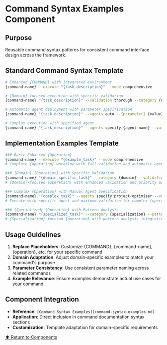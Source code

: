
# Command Syntax Examples Component

## Purpose
Reusable command syntax patterns for consistent command interface design across the framework.

## Standard Command Syntax Template
```bash
# Enhanced {COMMAND} with integrated environment
{command-name} --execute "{task_description}" --mode comprehensive

# {Domain}-focused execution with specific validation
{command-name} "{task_description}" --validation thorough --category {domain}

# Automatic agent deployment with parameter specification
{command-name} "{task_description}" --agents auto --{parameter} {value}

# Complex execution with specified agent
{command-name} "{task_description}" --agents specify:{agent-name} --validation comprehensive
```

## Implementation Examples Template
```bash
### Basic Enhanced {Operation}
{command-name} --execute "{example_task}" --mode comprehensive
# Complete {operation} workflow with full validation and automatic agent deployment

### {Domain} {Operation} with Specific Validation
{command-name} "{domain_specific_task}" --category {domain} --validation thorough --priority {level}
# {Domain}-focused {operation} with enhanced validation and priority assignment

### Complex {Operation} with Manual Agent Specification
{command-name} "{complex_task}" --agents specify:project-optimizer --validation comprehensive
# Execute with specific agent and maximum validation for complex {operation} planning

### {Specialized} {Operation} with Pattern Analysis
{command-name} "{specialized_task}" --category {specialization} --pattern-analysis
# {Specialization}-focused {operation} with pattern analysis integration
```

## Usage Guidelines
1. **Replace Placeholders**: Customize {COMMAND}, {command-name}, {operation}, etc. for your specific command
2. **Domain Adaptation**: Adjust domain-specific examples to match your command's purpose
3. **Parameter Consistency**: Use consistent parameter naming across related commands
4. **Example Relevance**: Ensure examples demonstrate actual use cases for your command

## Component Integration
- **Reference**: `[Command Syntax Examples](command-syntax-examples.md)`
- **Application**: Direct inclusion in command documentation syntax sections
- **Customization**: Template adaptation for domain-specific requirements

[⬆ Return to Components](README.md)
